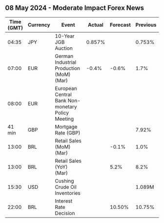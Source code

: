 ## 08 May 2024 - Moderate Impact Forex News

| Time (GMT) | Currency | Event | Actual | Forecast | Previous |
|------|----------|-------|--------|----------|----------|
| 04:35 | JPY | 10-Year JGB Auction | 0.857% |  | 0.753% |
| 07:00 | EUR | German Industrial Production (MoM) (Mar) | -0.4% | -0.6% | 1.7% |
| 08:00 | EUR | European Central Bank Non-monetary Policy Meeting |  |  |  |
| 41 min | GBP | Mortgage Rate (GBP) |  |  | 7.92% |
| 13:00 | BRL | Retail Sales (MoM) (Mar) |  | -0.1% | 1.0% |
| 13:00 | BRL | Retail Sales (YoY) (Mar) |  | 5.2% | 8.2% |
| 15:30 | USD | Cushing Crude Oil Inventories |  |  | 1.089M |
| 22:00 | BRL | Interest Rate Decision |  | 10.50% | 10.75% |
